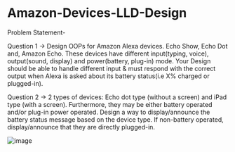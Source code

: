 # Amazon-Devices-LLD-Design
 
Problem Statement-

Question 1 -> Design OOPs for Amazon Alexa devices. Echo Show, Echo Dot and, Amazon Echo. These devices have different input(typing, voice), output(sound, display) and power(battery, plug-in) mode. Your Design should be able to handle different input & must respond with the correct output when Alexa is asked about its battery status(i.e X% charged or plugged-in).

Question 2 -> 2 types of devices: Echo dot type (without a screen) and iPad type (with a screen). Furthermore, they may be either battery operated and/or plug-in power operated. Design a way to display/announce the battery status message based on the device type. If non-battery operated, display/announce that they are directly plugged-in.

![image](https://github.com/user-attachments/assets/7df546a4-b9d3-4f97-bfb3-664aa24622a5)
